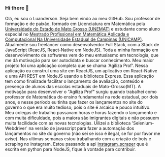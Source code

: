 ### Hi there 👋

<!--
**lu-anderson/lu-anderson** is a ✨ _special_ ✨ repository because its `README.md` (this file) appears on your GitHub profile.


- 🔭 I’m currently working on ...
- 🌱 I’m currently learning ...
- 👯 I’m looking to collaborate on ...
- 🤔 I’m looking for help with ...
- 💬 Ask me about ...
- 📫 How to reach me: ...
- 😄 Pronouns: ...
- ⚡ Fun fact: ...
-->

Olá, eu sou o Luanderson. Seja bem vindo ao meu GitHub. Sou professor de formação e de paixão, formado em Licenciatura em Matemática pela [Universidade do Estado de Mato Grosso (UNEMAT)](http://portal.unemat.br/) e estudante como aluno especial no [Mestrado Profissional em Matemática Aplicada e Computacional Na Universidade Estadual de Campinas (UNICAMP)](https://www.ime.unicamp.br/pos-graduacao/mestrado-profissional). Atualmente sou freelancer como desenvolverdor Full Stack, com a Stack de JavaScript (ReacJS, React-Native em NodeJS). Toda a minha formação em desenvolvimento de softwares vem do meu entusiasmo em tecnologia, que me dá motivação para ser autodidata e buscar conhecimento. Meu maior projeto foi uma aplicação completa que se chama 'Agiliza Prof'. Nessa aplicação eu construí uma site em ReactJS, um aplicativo em React-Native e uma API REST em NodeJS usando a biblioteca Express. Essa aplicação tem como finalizade facilitar o lançamento de avaliação, conteúdo e presença de alunos das escolas estaduais de Mato-Grosso(MT). A motivação para desenvolver o "Agiliza Prof" surgiu quando trabalhei como professor de Matemática do ensino fundamental na rede estadual, por dois anos, e nesse período eu tinha que fazer os lançamentos no site do governo o que era muito tedioso, pois o site é arcaico e pouco intuitivo. Meu colegas de trabalho passavam horas e horas fazendo o lançamento e com muita dificuldade, pois a maiora são imigrantes digitais e não possuem muita facilidade com as novas tecnologias. Uilizei a biblioteca 'Selenium-Webdriver' na versão de javascript para fazer a automação dos lançamentos no site do governo (não sei se isso é ilegal, se for por favor me avise).
Nas ultimas semanas estou trabalhando com a criação de bots e scraping no instagram. Estou passando a api [instagram_scraper](https://github.com/realsirjoe/instagram-scraper) que é escrita em python para NodeJS, fique à vontade para contribuir. 
